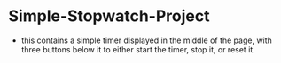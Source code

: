 # Simple-Stopwatch-Project

- this contains a simple timer displayed in the middle of the page, with three buttons below it to either start the timer, stop it, or reset it.
